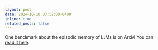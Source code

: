 ```yaml
---
layout: post
date: 2024-10-10 07:59:00-0400
inline: true
related_posts: false
---
```


One benchmark about the episodic memory of LLMs is on Arxiv! You can [read it here](https://arxiv.org/abs/2410.08133).
